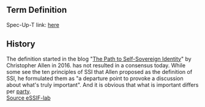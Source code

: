 ## Term Definition

Spec-Up-T link: <a href='https://weboftrust.github.io/WOT-terms/docs/glossary/self-sovereign-identity'>here</a>

## History

The definition started in the blog "[The Path to Self-Sovereign Identity](http://www.lifewithalacrity.com/2016/04/the-path-to-self-soverereign-identity.html)" by Christopher Allen in 2016. has not resulted in a consensus today. While some see the ten principles of SSI that Allen proposed as the definition of SSI, he formulated them as "a departure point to provoke a discussion about what's truly important". And it is obvious that what is important differs per [party](https://essif-lab.github.io/framework/docs/terms/party).  
[Source eSSIF-lab](https://essif-lab.github.io/framework/docs/terms/self-sovereign-identity)
